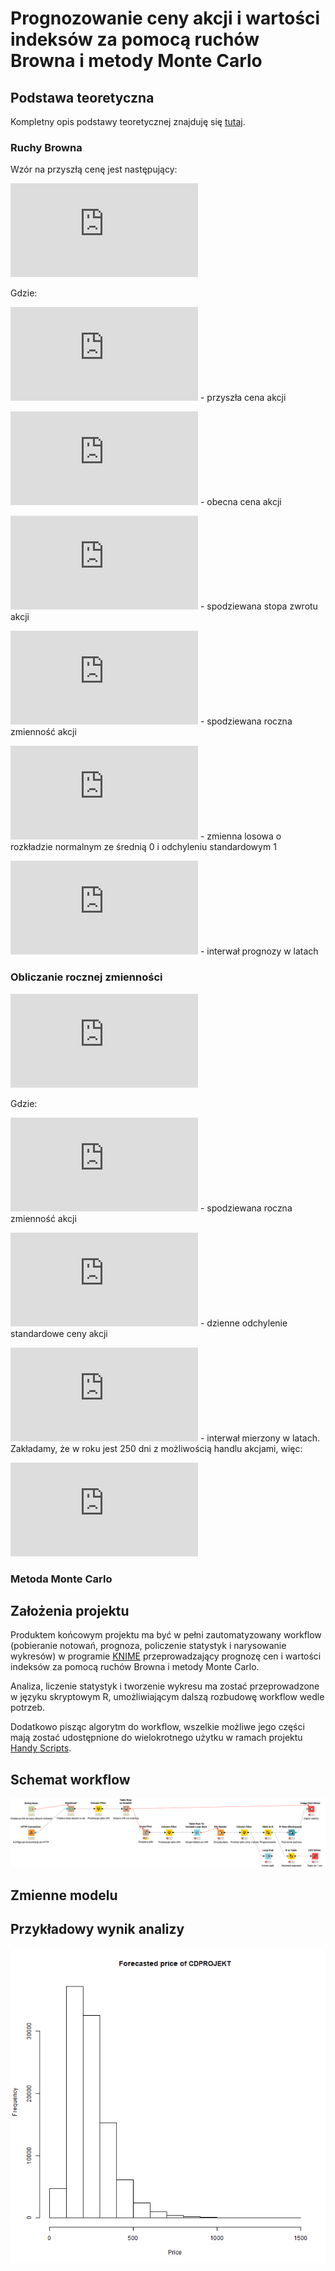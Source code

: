 # Prognozowanie ceny akcji i wartości indeksów za pomocą ruchów Browna i metody Monte Carlo
## Podstawa teoretyczna

Kompletny opis podstawy teoretycznej znajduję się [tutaj](https://ro.uow.edu.au/cgi/viewcontent.cgi?article=1705&context=aabfj).

### Ruchy Browna

Wzór na przyszłą cenę jest następujący:

![Wzór na ruch Browna](https://latex.codecogs.com/gif.latex?S_%7Bt+%5CDelta%20t%7D%20%3D%20S_t%20%5Cexp%5B%28%5Cmu%20-%20%5Cfrac%7B%5Csigma%5E2%7D%7B2%7D%29%5CDelta%20t+%5Csigma%20%5Cvarepsilon%20%5Csqrt%7B%5CDelta%20t%7D%5D)

Gdzie:

![](https://latex.codecogs.com/gif.latex?S_%7Bt%20+%20%5CDelta%20t%7D) - przyszła cena akcji

![](https://latex.codecogs.com/gif.latex?S_t) - obecna cena akcji

![](https://latex.codecogs.com/gif.latex?%5Cmu) - spodziewana stopa zwrotu akcji

![](https://latex.codecogs.com/gif.latex?%5Csigma) - spodziewana roczna zmienność akcji

![](https://latex.codecogs.com/gif.latex?%5Cvarepsilon) - zmienna losowa o rozkładzie normalnym ze średnią 0 i odchyleniu standardowym 1

![](https://latex.codecogs.com/gif.latex?%5CDelta%20t) - interwał prognozy w latach

### Obliczanie rocznej zmienności

![](https://latex.codecogs.com/gif.latex?%5Csigma%20%3D%20%5Cfrac%7Bs%7D%7B%5Csqrt%7B%5Ctau%7D%7D)

Gdzie:

![](https://latex.codecogs.com/gif.latex?%5Csigma) - spodziewana roczna zmienność akcji

![](https://latex.codecogs.com/gif.latex?s) - dzienne odchylenie standardowe ceny akcji

![](https://latex.codecogs.com/gif.latex?%5Ctau) - interwał mierzony w latach. Zakładamy, że w roku jest 250 dni z możliwością handlu akcjami, więc:

![](https://latex.codecogs.com/gif.latex?%5Ctau%20%3D%20%5Cfrac%7B1%7D%7B250%7D)

### Metoda Monte Carlo

## Założenia projektu

Produktem końcowym projektu ma być w pełni zautomatyzowany workflow (pobieranie notowań, prognoza, policzenie statystyk i narysowanie wykresów) w programie [KNIME](https://www.knime.com/) przeprowadzający prognozę cen i wartości indeksów za pomocą ruchów Browna i metody Monte Carlo.

Analiza, liczenie statystyk i tworzenie wykresu ma zostać przeprowadzone w języku skryptowym R, umożliwiającym dalszą rozbudowę workflow wedle potrzeb.

Dodatkowo pisząc algorytm do workflow, wszelkie możliwe jego części mają zostać udostępnione do wielokrotnego użytku w ramach projektu [Handy Scripts](https://github.com/LuxF3rre/Handy-Scripts). 

## Schemat workflow
![Schemat workflow](https://github.com/LuxF3rre/Data-Science-Monte-Carlo-GPW/blob/master/Schemat.svg)
## Zmienne modelu



## Przykładowy wynik analizy

![Projekcja ceny CD Projekt](https://github.com/LuxF3rre/Data-Science-Monte-Carlo-GPW/blob/master/CDPROJEKT.mst.png)